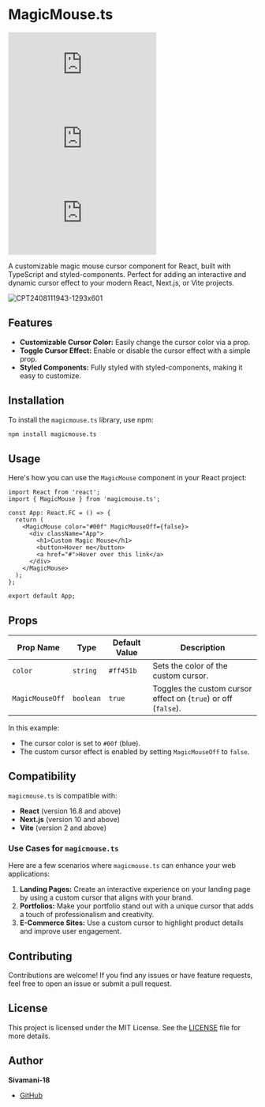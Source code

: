 # MagicMouse.ts

![npm](https://img.shields.io/npm/v/magicmouse.ts) ![license](https://img.shields.io/npm/l/magicmouse.ts) ![npm downloads](https://img.shields.io/npm/dw/magicmouse.ts)

A customizable magic mouse cursor component for React, built with TypeScript and styled-components. Perfect for adding an interactive and dynamic cursor effect to your modern React, Next.js, or Vite projects.

![CPT2408111943-1293x601](https://github.com/user-attachments/assets/3a9d795a-f850-4348-bab4-4d88b1167a5e)

## Features

- **Customizable Cursor Color:** Easily change the cursor color via a prop.
- **Toggle Cursor Effect:** Enable or disable the cursor effect with a simple prop.
- **Styled Components:** Fully styled with styled-components, making it easy to customize.

## Installation

To install the `magicmouse.ts` library, use npm:

```bash
npm install magicmouse.ts
```

## Usage

Here's how you can use the `MagicMouse` component in your React project:

```tsx
import React from 'react';
import { MagicMouse } from 'magicmouse.ts';

const App: React.FC = () => {
  return (
    <MagicMouse color="#00f" MagicMouseOff={false}>
      <div className="App">
        <h1>Custom Magic Mouse</h1>
        <button>Hover me</button>
        <a href="#">Hover over this link</a>
      </div>
    </MagicMouse>
  );
};

export default App;
```

## Props

| Prop Name       | Type      | Default Value | Description                                             |
| --------------- | --------- | ------------- | ------------------------------------------------------- |
| `color`         | `string`  | `#ff451b`     | Sets the color of the custom cursor.                    |
| `MagicMouseOff` | `boolean` | `true`        | Toggles the custom cursor effect on (`true`) or off (`false`). |



In this example:
- The cursor color is set to `#00f` (blue).
- The custom cursor effect is enabled by setting `MagicMouseOff` to `false`.

## Compatibility

`magicmouse.ts` is compatible with:

- **React** (version 16.8 and above)
- **Next.js** (version 10 and above)
- **Vite** (version 2 and above)

### Use Cases for `magicmouse.ts`

Here are a few scenarios where `magicmouse.ts` can enhance your web applications:

1. **Landing Pages:** Create an interactive experience on your landing page by using a custom cursor that aligns with your brand.
2. **Portfolios:** Make your portfolio stand out with a unique cursor that adds a touch of professionalism and creativity.
3. **E-Commerce Sites:** Use a custom cursor to highlight product details and improve user engagement.


## Contributing

Contributions are welcome! If you find any issues or have feature requests, feel free to open an issue or submit a pull request.

## License

This project is licensed under the MIT License. See the [LICENSE](LICENSE) file for more details.

## Author

**Sivamani-18**

- [GitHub](https://github.com/Sivamani-18)
